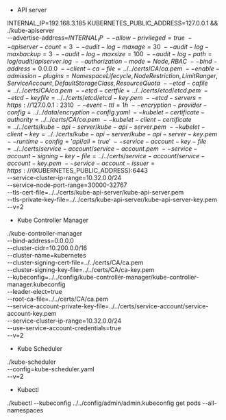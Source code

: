 * API server

INTERNAL_IP=192.168.3.185 KUBERNETES_PUBLIC_ADDRESS=127.0.0.1 && \
./kube-apiserver \
  --advertise-address=${INTERNAL_IP} \
  --allow-privileged=true \
  --apiserver-count=3 \
  --audit-log-maxage=30 \
  --audit-log-maxbackup=3 \
  --audit-log-maxsize=100 \
  --audit-log-path=log/audit/apiserver.log \
  --authorization-mode=Node,RBAC \
  --bind-address=0.0.0.0 \
  --client-ca-file=../../certs/CA/ca.pem \
  --enable-admission-plugins=NamespaceLifecycle,NodeRestriction,LimitRanger,ServiceAccount,DefaultStorageClass,ResourceQuota \
  --etcd-cafile=../../certs/CA/ca.pem \
  --etcd-certfile=../../certs/etcd/etcd.pem \
  --etcd-keyfile=../../certs/etcd/etcd-key.pem \
  --etcd-servers=https://127.0.0.1:2310 \
  --event-ttl=1h \
  --encryption-provider-config=../../data/encryption-config.yaml \
  --kubelet-certificate-authority=../../certs/CA/ca.pem \
  --kubelet-client-certificate=../../certs/kube-api-server/kube-api-server.pem \
  --kubelet-client-key=../../certs/kube-api-server/kube-api-server-key.pem \
  --runtime-config='api/all=true' \
  --service-account-key-file=../../certs/service-account/service-account.pem \
  --service-account-signing-key-file=../../certs/service-account/service-account-key.pem \
  --service-account-issuer=https://${KUBERNETES_PUBLIC_ADDRESS}:6443 \
  --service-cluster-ip-range=10.32.0.0/24 \
  --service-node-port-range=30000-32767 \
  --tls-cert-file=../../certs/kube-api-server/kube-api-server.pem \
  --tls-private-key-file=../../certs/kube-api-server/kube-api-server-key.pem \
  --v=2

* Kube Controller Manager

./kube-controller-manager \
  --bind-address=0.0.0.0 \
  --cluster-cidr=10.200.0.0/16 \
  --cluster-name=kubernetes \
  --cluster-signing-cert-file=../../certs/CA/ca.pem \
  --cluster-signing-key-file=../../certs/CA/ca-key.pem \
  --kubeconfig=../../config/kube-controller-manager/kube-controller-manager.kubeconfig \
  --leader-elect=true \
  --root-ca-file=../../certs/CA/ca.pem \
  --service-account-private-key-file=../../certs/service-account/service-account-key.pem \
  --service-cluster-ip-range=10.32.0.0/24 \
  --use-service-account-credentials=true \
  --v=2

* Kube Scheduler

./kube-scheduler \
  --config=kube-scheduler.yaml \
  --v=2

* Kubectl

./kubectl --kubeconfig ../../config/admin/admin.kubeconfig get pods --all-namespaces
